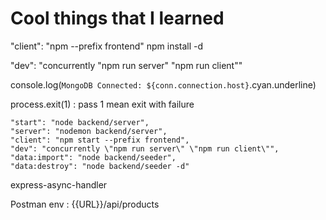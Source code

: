 # Cool things that I learned
 "client": "npm --prefix frontend"
 npm install -d  <package name> 

 "dev": "concurrently \"npm run server\" \"npm run client\""

 console.log(`MongoDB Connected: ${conn.connection.host}`.cyan.underline)

  process.exit(1) : pass 1 mean exit with failure

```
"start": "node backend/server",
"server": "nodemon backend/server",
"client": "npm start --prefix frontend",
"dev": "concurrently \"npm run server\" \"npm run client\"",
"data:import": "node backend/seeder",
"data:destroy": "node backend/seeder -d"
```

express-async-handler

Postman env : {{URL}}/api/products